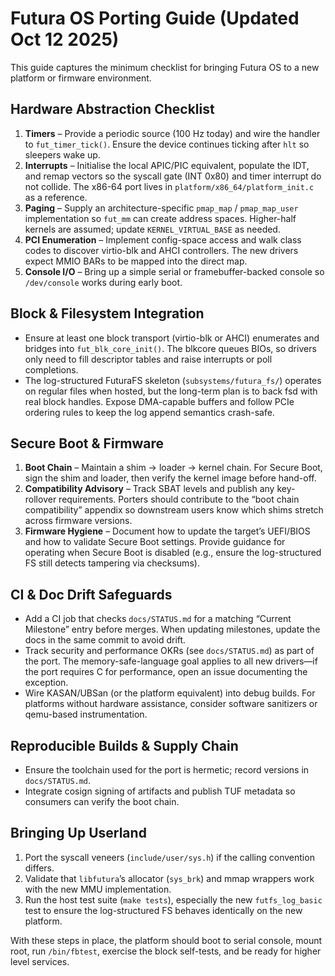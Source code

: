 # Futura OS Porting Guide (Updated Oct 12 2025)

This guide captures the minimum checklist for bringing Futura OS to a new
platform or firmware environment.

## Hardware Abstraction Checklist

1. **Timers** – Provide a periodic source (100 Hz today) and wire the handler to
   `fut_timer_tick()`. Ensure the device continues ticking after `hlt` so
   sleepers wake up.
2. **Interrupts** – Initialise the local APIC/PIC equivalent, populate the IDT,
   and remap vectors so the syscall gate (INT 0x80) and timer interrupt do not
   collide. The x86-64 port lives in `platform/x86_64/platform_init.c` as a
   reference.
3. **Paging** – Supply an architecture-specific `pmap_map` / `pmap_map_user`
   implementation so `fut_mm` can create address spaces. Higher-half kernels are
   assumed; update `KERNEL_VIRTUAL_BASE` as needed.
4. **PCI Enumeration** – Implement config-space access and walk class codes to
   discover virtio-blk and AHCI controllers. The new drivers expect MMIO BARs
   to be mapped into the direct map.
5. **Console I/O** – Bring up a simple serial or framebuffer-backed console so
   `/dev/console` works during early boot.

## Block & Filesystem Integration

- Ensure at least one block transport (virtio-blk or AHCI) enumerates and
  bridges into `fut_blk_core_init()`. The blkcore queues BIOs, so drivers only
  need to fill descriptor tables and raise interrupts or poll completions.
- The log-structured FuturaFS skeleton (`subsystems/futura_fs/`) operates on
  regular files when hosted, but the long-term plan is to back fsd with real
  block handles. Expose DMA-capable buffers and follow PCIe ordering rules to
  keep the log append semantics crash-safe.

## Secure Boot & Firmware

1. **Boot Chain** – Maintain a shim → loader → kernel chain. For Secure Boot,
   sign the shim and loader, then verify the kernel image before hand-off.
2. **Compatibility Advisory** – Track SBAT levels and publish any key-rollover
   requirements. Porters should contribute to the “boot chain compatibility”
   appendix so downstream users know which shims stretch across firmware
   versions.
3. **Firmware Hygiene** – Document how to update the target’s UEFI/BIOS and how
   to validate Secure Boot settings. Provide guidance for operating when Secure
   Boot is disabled (e.g., ensure the log-structured FS still detects tampering
   via checksums).

## CI & Doc Drift Safeguards

- Add a CI job that checks `docs/STATUS.md` for a matching “Current Milestone”
  entry before merges. When updating milestones, update the docs in the same
  commit to avoid drift.
- Track security and performance OKRs (see `docs/STATUS.md`) as part of the
  port. The memory-safe-language goal applies to all new drivers—if the port
  requires C for performance, open an issue documenting the exception.
- Wire KASAN/UBSan (or the platform equivalent) into debug builds. For platforms
  without hardware assistance, consider software sanitizers or qemu-based
  instrumentation.

## Reproducible Builds & Supply Chain

- Ensure the toolchain used for the port is hermetic; record versions in
  `docs/STATUS.md`.
- Integrate cosign signing of artifacts and publish TUF metadata so consumers
  can verify the boot chain.

## Bringing Up Userland

1. Port the syscall veneers (`include/user/sys.h`) if the calling convention
   differs.
2. Validate that `libfutura`’s allocator (`sys_brk`) and mmap wrappers work with
   the new MMU implementation.
3. Run the host test suite (`make tests`), especially the new
   `futfs_log_basic` test to ensure the log-structured FS behaves identically on
   the new platform.

With these steps in place, the platform should boot to serial console, mount
root, run `/bin/fbtest`, exercise the block self-tests, and be ready for higher
level services.
